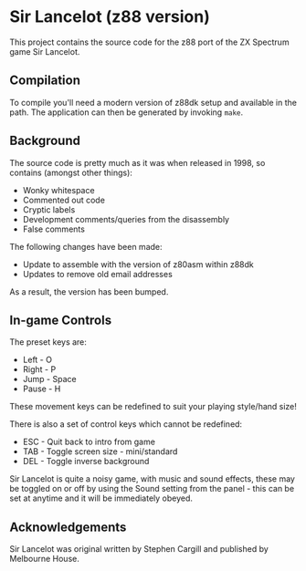 # Sir Lancelot (z88 version)

This project contains the source code for the z88 port of the
ZX Spectrum game Sir Lancelot.

## Compilation

To compile you'll need a modern version of z88dk setup and
available in the path. The application can then be generated
by invoking `make`.

## Background

The source code is pretty much as it was when released in 1998, so 
contains (amongst other things):

- Wonky whitespace
- Commented out code
- Cryptic labels
- Development comments/queries from the disassembly
- False comments

The following changes have been made:

- Update to assemble with the version of z80asm within z88dk
- Updates to remove old email addresses

As a result, the version has been bumped.

## In-game Controls

The preset keys are:

* Left    - O
* Right   - P
* Jump    - Space
* Pause   - H

These movement keys can be redefined to suit your playing style/hand size!

There is also a set of control keys which cannot be redefined:

* ESC     - Quit back to intro from game
* TAB     - Toggle screen size - mini/standard
* DEL     - Toggle inverse background

Sir Lancelot is quite a noisy game, with music and sound effects, these
may be toggled on or off by using the Sound setting from the panel - this
can be set at anytime and it will be immediately obeyed.

## Acknowledgements

Sir Lancelot was original written by Stephen Cargill and published by
Melbourne House.
